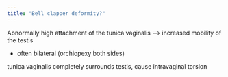 ```yaml
---
title: "Bell clapper deformity?"
---
```

Abnormally high attachment of the tunica vaginalis --&gt; increased mobility of the testis
- often bilateral (orchiopexy both sides)

tunica vaginalis completely surrounds testis, cause intravaginal torsion

